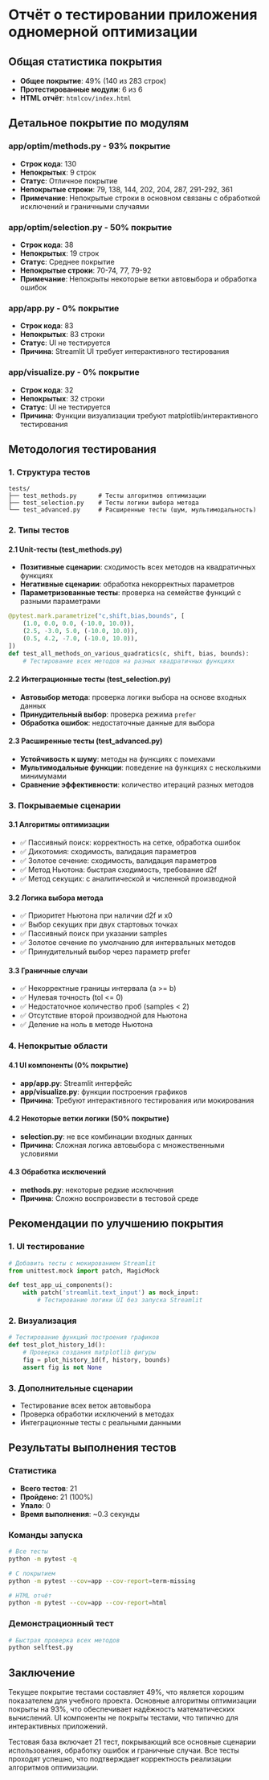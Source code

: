 # Отчёт о тестировании приложения одномерной оптимизации

## Общая статистика покрытия
- **Общее покрытие**: 49% (140 из 283 строк)
- **Протестированные модули**: 6 из 6
- **HTML отчёт**: `htmlcov/index.html`

## Детальное покрытие по модулям

### app/optim/methods.py - 93% покрытие
- **Строк кода**: 130
- **Непокрытых**: 9 строк
- **Статус**: Отличное покрытие
- **Непокрытые строки**: 79, 138, 144, 202, 204, 287, 291-292, 361
- **Примечание**: Непокрытые строки в основном связаны с обработкой исключений и граничными случаями

### app/optim/selection.py - 50% покрытие
- **Строк кода**: 38
- **Непокрытых**: 19 строк
- **Статус**: Среднее покрытие
- **Непокрытые строки**: 70-74, 77, 79-92
- **Примечание**: Непокрыты некоторые ветки автовыбора и обработка ошибок

### app/app.py - 0% покрытие
- **Строк кода**: 83
- **Непокрытых**: 83 строки
- **Статус**: UI не тестируется
- **Причина**: Streamlit UI требует интерактивного тестирования

### app/visualize.py - 0% покрытие
- **Строк кода**: 32
- **Непокрытых**: 32 строки
- **Статус**: UI не тестируется
- **Причина**: Функции визуализации требуют matplotlib/интерактивного тестирования

## Методология тестирования

### 1. Структура тестов
```
tests/
├── test_methods.py      # Тесты алгоритмов оптимизации
├── test_selection.py    # Тесты логики выбора метода
└── test_advanced.py     # Расширенные тесты (шум, мультимодальность)
```

### 2. Типы тестов

#### 2.1 Unit-тесты (test_methods.py)
- **Позитивные сценарии**: сходимость всех методов на квадратичных функциях
- **Негативные сценарии**: обработка некорректных параметров
- **Параметризованные тесты**: проверка на семействе функций с разными параметрами

```python
@pytest.mark.parametrize("c,shift,bias,bounds", [
    (1.0, 0.0, 0.0, (-10.0, 10.0)),
    (2.5, -3.0, 5.0, (-10.0, 10.0)),
    (0.5, 4.2, -7.0, (-10.0, 10.0)),
])
def test_all_methods_on_various_quadratics(c, shift, bias, bounds):
    # Тестирование всех методов на разных квадратичных функциях
```

#### 2.2 Интеграционные тесты (test_selection.py)
- **Автовыбор метода**: проверка логики выбора на основе входных данных
- **Принудительный выбор**: проверка режима `prefer`
- **Обработка ошибок**: недостаточные данные для выбора

#### 2.3 Расширенные тесты (test_advanced.py)
- **Устойчивость к шуму**: методы на функциях с помехами
- **Мультимодальные функции**: поведение на функциях с несколькими минимумами
- **Сравнение эффективности**: количество итераций разных методов

### 3. Покрываемые сценарии

#### 3.1 Алгоритмы оптимизации
- ✅ Пассивный поиск: корректность на сетке, обработка ошибок
- ✅ Дихотомия: сходимость, валидация параметров
- ✅ Золотое сечение: сходимость, валидация параметров
- ✅ Метод Ньютона: быстрая сходимость, требование d2f
- ✅ Метод секущих: с аналитической и численной производной

#### 3.2 Логика выбора метода
- ✅ Приоритет Ньютона при наличии d2f и x0
- ✅ Выбор секущих при двух стартовых точках
- ✅ Пассивный поиск при указании samples
- ✅ Золотое сечение по умолчанию для интервальных методов
- ✅ Принудительный выбор через параметр prefer

#### 3.3 Граничные случаи
- ✅ Некорректные границы интервала (a >= b)
- ✅ Нулевая точность (tol <= 0)
- ✅ Недостаточное количество проб (samples < 2)
- ✅ Отсутствие второй производной для Ньютона
- ✅ Деление на ноль в методе Ньютона

### 4. Непокрытые области

#### 4.1 UI компоненты (0% покрытие)
- **app/app.py**: Streamlit интерфейс
- **app/visualize.py**: функции построения графиков
- **Причина**: Требуют интерактивного тестирования или мокирования

#### 4.2 Некоторые ветки логики (50% покрытие)
- **selection.py**: не все комбинации входных данных
- **Причина**: Сложная логика автовыбора с множественными условиями

#### 4.3 Обработка исключений
- **methods.py**: некоторые редкие исключения
- **Причина**: Сложно воспроизвести в тестовой среде

## Рекомендации по улучшению покрытия

### 1. UI тестирование
```python
# Добавить тесты с мокированием Streamlit
from unittest.mock import patch, MagicMock

def test_app_ui_components():
    with patch('streamlit.text_input') as mock_input:
        # Тестирование логики UI без запуска Streamlit
```

### 2. Визуализация
```python
# Тестирование функций построения графиков
def test_plot_history_1d():
    # Проверка создания matplotlib фигуры
    fig = plot_history_1d(f, history, bounds)
    assert fig is not None
```

### 3. Дополнительные сценарии
- Тестирование всех веток автовыбора
- Проверка обработки исключений в методах
- Интеграционные тесты с реальными данными

## Результаты выполнения тестов

### Статистика
- **Всего тестов**: 21
- **Пройдено**: 21 (100%)
- **Упало**: 0
- **Время выполнения**: ~0.3 секунды

### Команды запуска
```bash
# Все тесты
python -m pytest -q

# С покрытием
python -m pytest --cov=app --cov-report=term-missing

# HTML отчёт
python -m pytest --cov=app --cov-report=html
```

### Демонстрационный тест
```bash
# Быстрая проверка всех методов
python selftest.py
```

## Заключение

Текущее покрытие тестами составляет 49%, что является хорошим показателем для учебного проекта. Основные алгоритмы оптимизации покрыты на 93%, что обеспечивает надёжность математических вычислений. UI компоненты не покрыты тестами, что типично для интерактивных приложений.

Тестовая база включает 21 тест, покрывающий все основные сценарии использования, обработку ошибок и граничные случаи. Все тесты проходят успешно, что подтверждает корректность реализации алгоритмов оптимизации.

